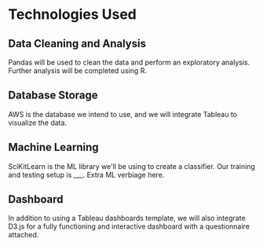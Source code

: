 # Technologies Used
## Data Cleaning and Analysis
Pandas will be used to clean the data and perform an exploratory analysis. Further analysis will be completed using R.

## Database Storage
AWS is the database we intend to use, and we will integrate Tableau to visualize the data.

## Machine Learning
SciKitLearn is the ML library we'll be using to create a classifier. Our training and testing setup is ___. Extra ML verbiage here.

## Dashboard
In addition to using a Tableau dashboards template, we will also integrate D3.js for a fully functioning and interactive dashboard with a questionnaire attached.
